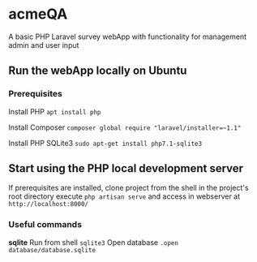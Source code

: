 # acmeQA
A basic PHP Laravel survey webApp with functionality for management admin and user input

## Run the webApp locally on Ubuntu

### Prerequisites

Install PHP
`apt install php`

Install Composer
`composer global require "laravel/installer=~1.1"`

Install PHP SQLite3
`sudo apt-get install php7.1-sqlite3`



## Start using the PHP local development server

If prerequisites are installed, clone project from the shell in the project's root directory execute `php artisan serve` and access in webserver at `http://localhost:8000/`


### Useful commands

**sqlite**
Run from shell `sqlite3`
Open database `.open database/database.sqlite`



